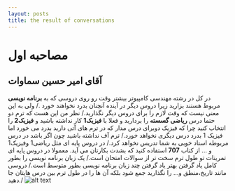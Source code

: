 ```yaml
---
layout: posts
title: the result of conversations
--- 
```


# مصاحبه اول
## آقای امیر حسین سماوات
در کل در رشته مهندسی کامپیوتر بیشتر وقت رو روی دروسی که به **برنامه نویسی** مربوط هستند بزارید زیرا دروس دیگر در آینده آنچنان بدرد نخواهند خورد ./
ولی به این معنی نیست که وقت لازم را برای دروس دیگر نگذارید./
نظر من این هست که ترم دو حتما درس **ریاضی گسسته** را بردارید و فعلا با **فیزیک1** کار نداشته باشید و **فیزیک2**  را انتخاب کنید چرا که فیزیک دوبرای درس مدار که در ترم های آتی دارید بدرد می خورد اما فیزیک 1 بدرد درس دیگری نخواهد خورد./
ترم آف نداشته باشید چون اگر باشد در درس مربوطه استاد خوبی به شما تدریس نخواهد کرد./
در دروس پایه ای مثل ریاضی1 وفیزیک1 و ... از کتاب **707** استفاده کنید که بشدت بکارتان می آید. معمولا در دروس پایه ای تمرینات تو طول ترم سخت تر از سوالات امتحان است./
یک زبان برنامه نویسی را بطور کامل یاد گرفتن بهتر یاد گرفتن چند زبان برنامه نویسی بطور متوسط است./
دروسی مانند تاریخ،منطق و... را نگذارید جمع شود بلکه آن ها را در طول ترم بین درس هایتان جا دهید./
![alt text](C:\git\fc\s2\gittest\tmp_1606852522905.jpg "amir hossien samavat")
